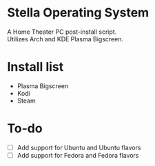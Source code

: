 # Stella Operating System
A Home Theater PC post-install script.  
Utilizes Arch and KDE Plasma Bigscreen.  

# Install list 
- Plasma Bigscreen
- Kodi
- Steam

# To-do
- [ ] Add support for Ubuntu and Ubuntu flavors
- [ ] Add support for Fedora and Fedora flavors
